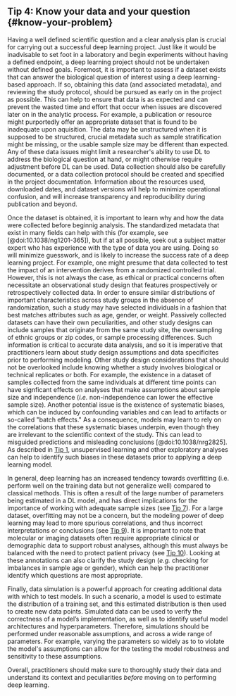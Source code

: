 ## Tip 4: Know your data and your question {#know-your-problem}

Having a well defined scientific question and a clear analysis plan is crucial for carrying out a successful deep learning project.
Just like it would be inadvisable to set foot in a laboratory and begin experiments without having a defined endpoint, a deep learning project should not be undertaken without defined goals.
Foremost, it is important to assess if a dataset exists that can answer the biological question of interest using a deep learning-based approach.
If so, obtaining this data (and associated metadata), and reviewing the study protocol, should be pursued as early on in the project as possible.
This can help to ensure that data is as expected and can prevent the wasted time and effort that occur when issues are discovered later on in the analytic process.
For example, a publication or resource might purportedly offer an appropriate dataset that is found to be inadequate upon aquisition.
The data may be unstructured when it is supposed to be structured, crucial metadata such as sample stratification might be missing, or the usable sample size may be different than expected.
Any of these data issues might limit a researcher's ability to use DL to address the biological question at hand, or might otherwise require adjustment before DL can be used.
Data collection should also be carefully documented, or a data collection protocol should be created and specified in the project documentation.
Information about the resources used, downloaded dates, and dataset versions will help to minimize operational confusion, and will increase transparency and reproducibility during publication and beyond.

Once the dataset is obtained, it is important to learn why and how the data were collected before beginnig analysis.
The standardized metadata that exist in many fields can help with this (for example, see [@doi:10.1038/ng1201-365]), but if at all possible, seek out a subject matter expert who has experience with the type of data you are using.
Doing so will minimize guesswork, and is likely to increase the success rate of a deep learning project.
For example, one might presume that data collected to test the impact of an intervention derives from a randomized controlled trial.
However, this is not always the case, as ethical or practical concerns often necessitate an observational study design that features prospectively or retrospectively collected data.
In order to ensure similar distributions of important characteristics across study groups in the absence of randomization, such a study may have selected individuals in a fashion that best matches attributes such as age, gender, or weight.
Passively collected datasets can have their own peculiarities, and other study designs can include samples that originate from the same study site, the oversampling of ethnic groups or zip codes, or sample processing differences.
Such information is critical to accurate data analysis, and so it is imperative that practitioners learn about study design assumptions and data specificites prior to performing modeling.
Other study design considerations that should not be overlooked include knowing whether a study involves biological or technical replicates or both.
For example, the existence in a dataset of samples collected from the same individuals at different time points can have signficant effects on analyses that make assumptions about sample size and independence (_i.e._ non-independence can lower the effective sample size).
Another potential issue is the existence of systematic biases, which can be induced by confounding variables and can lead to artifacts or so-called "batch effects."
As a consequence, models may learn to rely on the correlations that these systematic biases underpin, even though they are irrelevant to the scientific context of the study.
This can lead to misguided predictions and misleading conclusions [@doi:10.1038/nrg2825].
As described in [Tip 1](#concepts), unsupervised learning and other exploratory analyses can help to identify such biases in these datasets prior to applying a deep learning model.

In general, deep learning has an increased tendency towards overfitting (i.e. perform well on the training data but not generalize well) compared to classical methods.
This is often a result of the large number of parameters being estimated in a DL model, and has direct implications for the importance of working with adequate sample sizes (see [Tip 7](#overfitting)).
For a large dataset, overfitting may not be a concern, but the modeling power of deep learning may lead to more spurious correlations, and thus incorrect interpretations or conclusions (see [Tip 9](#interpretation)).
It is important to note that molecular or imaging datasets often require appropriate clinical or demographic data to support robust analyses, although this must always be balanced with the need to protect patient privacy (see [Tip 10](#privacy)).
Looking at these annotations can also clarify the study design (_e.g._ checking for imbalances in sample age or gender), which can help the practitioner identify which questions are most appropriate.

Finally, data simulation is a powerful approach for creating additional data with which to test models.
In such a scenario, a model is used to estimate the distribution of a training set, and this estimated distribution is then used to create new data points.
Simulated data can be used to verify the correctness of a model’s implementation, as well as to identify useful model architectures and hyperparameters.
Therefore, simulations should be performed under reasonable assumptions, and across a wide range of parameters.
For example, varying the parameters so widely as to to violate the model's assumptions can allow for the testing the model robustness and sensitivity to these assumptions.

Overall, practitioners should make sure to thoroughly study their data and understand its context and peculiarities _before_ moving on to performing deep learning.
